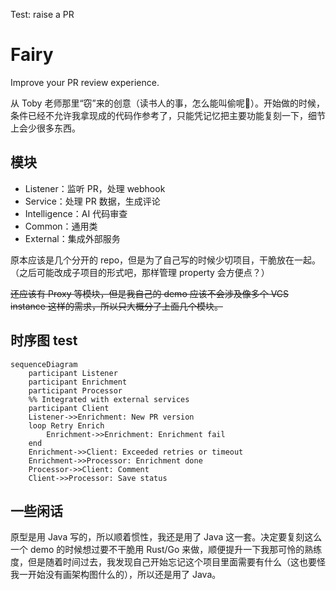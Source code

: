 Test: raise a PR

# Fairy

Improve your PR review experience.

从 Toby 老师那里“窃”来的创意（读书人的事，怎么能叫偷呢🤣）。开始做的时候，条件已经不允许我拿现成的代码作参考了，只能凭记忆把主要功能复刻一下，细节上会少很多东西。

## 模块

- Listener：监听 PR，处理 webhook
- Service：处理 PR 数据，生成评论
- Intelligence：AI 代码审查
- Common：通用类
- External：集成外部服务

原本应该是几个分开的 repo，但是为了自己写的时候少切项目，干脆放在一起。（之后可能改成子项目的形式吧，那样管理 property 会方便点？）

~~还应该有 Proxy 等模块，但是我自己的 demo 应该不会涉及像多个 VCS instance 这样的需求，所以只大概分了上面几个模块。~~

## 时序图 test

```mermaid
sequenceDiagram
    participant Listener
    participant Enrichment
    participant Processor
    %% Integrated with external services
    participant Client
    Listener->>Enrichment: New PR version
    loop Retry Enrich
        Enrichment->>Enrichment: Enrichment fail
    end
    Enrichment->>Client: Exceeded retries or timeout
    Enrichment->>Processor: Enrichment done
    Processor->>Client: Comment
    Client->>Processor: Save status
```

## 一些闲话

原型是用 Java 写的，所以顺着惯性，我还是用了 Java 这一套。决定要复刻这么一个 demo 的时候想过要不干脆用 Rust/Go 来做，顺便提升一下我那可怜的熟练度，但是随着时间过去，我发现自己开始忘记这个项目里面需要有什么（这也要怪我一开始没有画架构图什么的），所以还是用了 Java。
